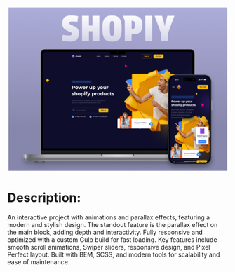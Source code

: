 ![Preview](https://github.com/hHolyMolly/Shopiy/blob/main/img/Preview.png)

# Description:
An interactive project with animations and parallax effects, featuring a modern and stylish design. The standout feature is the parallax effect on the main block, adding depth and interactivity. Fully responsive and optimized with a custom Gulp build for fast loading. Key features include smooth scroll animations, Swiper sliders, responsive design, and Pixel Perfect layout. Built with BEM, SCSS, and modern tools for scalability and ease of maintenance.
